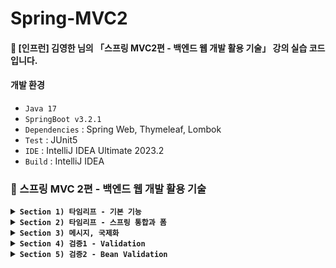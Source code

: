 # Spring-MVC2
#### 📣 [인프런] 김영한 님의 「스프링 MVC2편 - 백엔드 웹 개발 활용 기술」 강의 실습 코드입니다.

#### 개발 환경
* `Java 17`
* `SpringBoot v3.2.1`
* `Dependencies` : Spring Web, Thymeleaf, Lombok
* `Test` : JUnit5
* `IDE` : IntelliJ IDEA Ultimate 2023.2
* `Build` : IntelliJ IDEA

### 🍃 스프링 MVC 2편 - 백엔드 웹 개발 활용 기술

<details>

**<summary> `Section 1) 타임리프 - 기본 기능` </summary>**
#### 🌿 타임리프 특징
* 서버 사이드 HTML 렌더링 (SSR)
   * 백엔드 서버에서 HTML을 동적으로 렌더링 하는 용도로 사용 

* 네츄럴 템플릿 (natural templates)
   * 순수 HTML을 그대로 유지하면서 뷰 템플릿 사용 가능 (➡️ 웹 브라우저에서 파일을 직접 열어도 내용을 확인할 수 있고, 서버를 통해 뷰 템플릿을 거쳐 동적으로 변경된 결과도 확인할 수 있음)

* 스프링 통합 지원
   * 스프링과 자연스럽게 통합되고, 스프링의 다양한 기능을 편리하게 사용할 수 있도록 지원 

#### 기본 표현식
* 텍스트 - text, utext
  ##### 1️⃣ HTML의 콘텐츠에 데이터를 출력할 경우
    * `th:text`

  ##### 2️⃣ HTML 콘텐츠 영역 안에서 직접 데이터를 출력할 경우
    * `[[...]]`

  #### ⚠️ HTML 문서는 특수 문자를 기반으로 정의되어 있어 뷰 템플릿으로 HTML 화면을 생성할 때, 특수 문자가 있는 것을 주의해서 사용해야 함

  * Escape
    * HTML에서 사용하는 특수 문자를 ***HTML 엔티티**로 변경하는 것
      * HTML 엔티티 : HTML에 미리 예약된 문자인 HTML 예약어(reserved characters)를 HTML 코드에서 사용하면, 웹 브라우저는 평소와 다른 의미로 해석하게 됨 ➡️ 따라서 HTML 예약어를 기존에 사용하던 의미 그대로 사용하기 위해 별도로 만든 문자셋
  
    * 🌿 타임리프의 `th:text`, `[[...]]` : 기본적으로 이스케이프 제공
      * 예 : `<` ➡️ `&lt;`, `>` ➡️ `&gt;` 
  
  * UnEscape
    * 🌿 타임리프에서 이스케이프 기능을 사용하지 않을 경우
      * `th:text` ➡️ `th:utext`
      * `[[...]]` ➡️ `[(...)]`

  #### 👉 Escape를 기본으로 하고, 꼭 필요할 때만 UnEscape를 사용하자!

* 변수 - SpringEL
  * 🌿 타임리프에서 변수를 사용할 때 : 변수 표현식(`${...}`) ➕ 스프링이 제공하는 표현식(SpringEL) 사용

  #### SpringEL 다양한 표현식 사용
  ##### ✔️ Object
  * `user.username` : `user`의 `username`에 프로퍼티 접근 (`user.getUsername()`)
  * `user['username`]` : 위와 동일
  * `user.getUsername()` : `user`의 `getUsername()` 직접 호출

  ##### ✔️ List
  * `users[0].username` : List에서 첫번째 회원을 찾고, `username`에 프로퍼티 접근 (`list.get(0).getUsername()`)
  * `users[0]['username']` : 위와 동일
  * `users[0].getUsername()` : List에서 첫번째 회원을 찾고 `getUsername()` 직접 호출

  ##### ✔️ Map
  * `userMap['userA']` : Map에서 userA를 찾고, `username`에 프로퍼티 접근 (`map.get("userA").getUsername()`)
  * `userMap['userA']['username']` : 위와 동일
  * `userMap['userA'].getUsername()` :  Map에서 userA를 찾고, `getUsername()` 직접 호출
 
  #### 지역 변수
  * `th:with`
  * 선언한 태그 안에서만 사용 가능
  ```html
  <h1>지역 변수 - (th:with)</h1>
  <div th:with="first=${users[0]}">
   <p>처음 사람의 이름은 <span th:text="${first.username}"></span></p>
  </div>
  ```
    * List에서 첫번째 회원을 찾아 `first`에 담아두고 `username`에 프로퍼티 접근 ➡️ 결과 : 처음 사람의 이름 출력

* 기본 객체
  * 🌿 타임리프에서 제공하는 기본 객체
  * `#` 기호로 시작
    * `#ctx`
    * `#vars`
    * `#locale`
  * 편의 객체도 제공
    * HTTP 요청 파라미터 접근 : param
      * 예) `${param.paramData}` 
    * HTTP 세션 접근 : session
      * 예) `${session.sessionData}` 
    * 스프링 빈 접근 : @
      * 예) `${@helloBean.hello('Spring!')}` 

* 유틸리티 객체와 날짜
  * 유틸리티 객체 : 문자, 숫자, 날짜, URI 등을 편리하게 다루는 객체
    * [타임리프 유틸리티 객체 목록](https://www.thymeleaf.org/doc/tutorials/3.0/usingthymeleaf.html#expression-utility-objects)  

* URL 링크
  * `@{...}`
  ##### ✔️ 단순한 URL
  * `@{/hello}` ➡️ `/hello` 

  ##### ✔️ 쿼리 파라미터
  * `@{/hello(param1=${param1}, param2=${param2})}` ➡️ `/hello?param1=data1&param2=data2`
  * () : 쿼리 파라미터로 처리

  ##### ✔️ 경로 변수
  * `@{/hello/{param1}/{param2}(param1=${param1}, param2=${param2})}` ➡️ `/hello/data1/data2`
  * URL 경로상 변수가 있으면, () 부분은 경로 변수로 처리
    * 경로를 만드는 부분과 데이터가 있는 부분이 분리 되어 있어 유지보수 용이

  ##### ✔️ 경로 변수 + 쿼리 파라미터
  * `@{/hello/{param1}(param1=${param1}, param2=${param2})}` ➡️ `/hello/data1?param2=data2`
  * 경로 변수와 쿼리 파라미터 함께 사용 가능

* 리터럴 (Literals) - 소스 코드상 고정된 값
  * 🌿 타임리프의 리터럴
    * 문자 : `'hello'`
      * 항상 `'` (작은 따옴표)로 감싸야 함
        * BUT, 공백 없이 쭉 이어진다면 작은 따옴표 생략 가능
          ```html
          <li>'hello' + ' world!' = <span th:text="'hello' + ' world!'"></span></li>
          <li>'hello world!' = <span th:text="'hello world!'"></span></li>
          <li>'hello ' + ${data} = <span th:text="'hello ' + ${data}"></span></li>
          <li>리터럴 대체 |hello ${data}| = <span th:text="|hello ${data}|"></span></li>
          ```
    * 숫자 : `10`
    * 참, 거짓 : `true`, `false`
    * null : `null`  

* 연산
  * 산술 연산
    ```html
    <li>10 + 2 = <span th:text="10 + 2"></span></li> // 10 + 2 = 12
    <li>10 % 2 == 0 = <span th:text="10 % 2 == 0"></span></li> // 10 % 2 == 0 = true
    ``` 

  * 비교 연산 : HTML 엔티티 사용
    * `>` ➡️ `(gt)`
    * `<` ➡️ `(lt)`
    * `>=` ➡️ `(ge)`
    * `<=` ➡️ `(le)`
    * `!` ➡️ `not`
    * `==` ➡️ `(eq)`
    * `!=` ➡️ `(neq, ne)`
    ```html
    <li>1 > 10 = <span th:text="1 > 10"></span></li> // 1 > 10 = false
    <li>1 gt 10 = <span th:text="1 gt 10"></span></li> // 1 gt 10 = false
    <li>1 &gt; 10 = <span th:text="1 &gt; 10"></span></li> // 1 &gt; 10 = false
    ``` 

  * 조건식 : 자바 조건식과 유사
    ```html
    <li>(10 % 2 == 0)? '짝수':'홀수' = <span th:text="(10 % 2 == 0)? '짝수':'홀수'"></span></li> // (10 % 2 == 0)? '짝수':'홀수' = 짝수
    ```   

  * Elvis 연산자
    * `?:`
    * `?:`의 왼쪽 객체가 Not-Null ➡️ 그 객체의 값 리턴, Null ➡️ `?:`의 오른쪽 값 리턴 
    ```html
    <li>${data}?: '데이터가 없습니다.' = <span th:text="${data}?: '데이터가 없습니다.'"></span></li> // ${data}?: '데이터가 없습니다.' = Spring!
    <li>${nullData}?: '데이터가 없습니다.' = <span th:text="${nullData}?: '데이터가 없습니다.'"></span></li> // ${nullData}?: '데이터가 없습니다.' = 데이터가 없습니다.
    ```  

  * No-Operation : _인 경우, 마치 타임리프가 실행되지 않는 것처럼 동작 (HTML 내용 그대로 출력 ➡️ HTML 내용이 기본값)
    * `?: _`
    ```html
    <li>${data}?: _ = <span th:text="${data}?: _">데이터가 없습니다.</span></li> // ${data}?: _ = Spring!
    <li>${nullData}?: _ = <span th:text="${nullData}?: _">데이터가 없습니다.</span></li> // ${nullData}?: _ = 데이터가 없습니다.
    ```

* 속성
  * 속성 설정 
    * 🌿 타임리프는 주로 HTML 태그에 `th:*` 속성을 지정하는 방식으로 동작
    * 기존 속성이 있으면 `th:*`로 지정한 속성으로 대체, 기존 속성이 없으면 새로 생성

  * 속성 추가
    * `th:attrappend` : 속성 값 뒤에 값 추가
    * `th:attrprepend` : 속성 값 앞에 값 추가
    * `th:classappend` : class 속성의 적절한 위치에 값 추가

  * checked 처리
    * HTML의 checked 속성 : checked 속성 값과 상관없이 checked라는 속성만 있어도 체크됨 ➡️ 타임리프의 `th:checked` 사용시, 값이 false면 checked 속성 자체를 제거해줌 (체크 처리 ❌)

* 반복
  * 반복 기능
    * `<tr th:each="user : ${users}">`
      * 오른쪽 컬렉션 (`${users}"`)의 값을 하나씩 꺼내 왼쪽 변수(`user`)에 담아 태그 반복 실행
      * `java.util.Iterable`, `java.util.Enumeration`을 구현한 모든 객체에 반복 사용 가능

  * 반복 상태 유지
    * `<tr th:each="user, userStat : ${users}">`
      * 반복에 두번째 파라미터를 설정하여 반복 상태 확인 가능 (두번째 파라미터 생략 가능 ➡️ 생락시 지정한 변수명 ➕ Stat)

  * 반복 상태 유지 기능
      * `index` : 0부터 시작하는 값
      * `count` : 1부터 시작하는 값
      * `size` : 전체 크기
      * `even`, `odd` : 홀수, 짝수 여부 (결괏값 boolean)
      * `first`, `last` : 처음, 마지막 여부 (결괏값 boolean)
      * `current` : 현재 객체 정보
   
* 조건부 평가
##### 🌿 타임리프의 조건식
* `if`, `unless` (↔ `if`)
  * 해당 조건이 맞지 않으면, 태그 자체 렌더링 ❌

* `switch`
  * case에 따른 태그 출력
  * `*` : 조건이 없을 때 사용하는 디폴트
  ```html
  <td th:switch="${user.age}">
    <span th:case="10">10살</span>
    <span th:case="20">20살</span>
    <span th:case="*">기타</span>
  </td>
  ```

* 주석
  ##### 1️⃣ 표준 HTML 주석
  * `<!-- ... -->`
  * 타임리프가 렌더링 하지 않고 그대로 남겨둠

  ##### 2️⃣ 타임리프 파서 주석
  * 한 줄 처리 : `<!--/* ... /-->`
    * 절대경로로 열었을 때, HTML 주석으로 처리하여 웹 브라우저에서 렌더링 ❌
  * 여러 줄 처리 : `<!--/--> ... <!--/-->`
    * 절대경로로 열었을 때, HTML 주석 규칙에 따라 렌더링
  * 타임리프의 진짜 주석 ➡️ 렌더링 해서 주석 부분 제거 

  ##### 3️⃣ 타임리프 프로토타입 주석
  * `<!--/*/ ... /*/-->`
  * 절대경로로 열었을 때, HTML 주석으로 처리하여 웹 브라우저에서 렌더링 ❌
  * 타임리프 렌더링을 거치면, 정상 렌더링

* 블록
  * `th:block`
  * 🌿 타임리프 자체 태그
  * 반복할 태그가 여러 가지일 때 사용하면 편리
  * 렌더링시 `<th:block>` 태그 제거됨
  ```html
  <th:block th:each="user : ${users}">
    <div>
      사용자 이름<span th:text="${userStat.count} + ' ' + ${user.username}"></span>
      사용자 나이<span th:text="${userStat.count} + ' ' + ${user.age}"></span>
    </div>
    <div>
      요약 <span th:text="${user.username} + ' / ' + ${user.age}"></span>
    </div>
  </th:block>
  ```

* 자바스크립트 인라인
  * `<script th:inline="javascript">`
  * 자바스크립트에서 타임리프를 편리하게 사용할 수 있는 기능
  #### 🌿 타임리프에서 제공하는 자바스크립트 인라인 기능
    ##### 1️⃣ 텍스트 렌더링
    * `var username = [[${user.username}]];`
      * 인라인 사용 전 ➡️ `var username = UserA;`
        * `userA`가 변수명으로 사용되어 자바스크립트 오류 발생 (⚠️`UserA is not defined`)  
      * 인라인 사용 후 ➡️ `var username = "UserA";`
        * 문자 타입에 `"` 포함해줌
        * 문제가 될 수 있는 문자가 포함되어 있으면, 이스케이프 처리 

    ##### 2️⃣ 자바스크립트 내추럴 템플릿
    * `var username2 = /*[[${user.username}]]*/ "test username";`
      * 인라인 사용 전 ➡️ `var username2 = /*UserA*/ "test username";`
        * 렌더링 내용 주석 처리 ➡️ 내추럴 템플릿 기능 동작 ❌
      * 인라인 사용 후 ➡️ `var username2 = "UserA";`

    ##### 3️⃣ 객체
    * `var user = [[${user}]];`
      * 인라인 사용 전 ➡️ `var user = BasicController.User(username=UserA, age=10);`
        * 객체의 `toString()` 호출 
      * 인라인 사용 후 ➡️ `var user = {"username":"UserA","age":10};`
        * 객체를 JSON으로 자동 변환 

* 템플릿 조각
  * `th:fragment`
  * 웹 페이지의 상단, 하단 영역 등과 같은 공통 영역을 효율적으로 사용할 수 있도록 제공하는 기능
  * 다른 템플릿의 일부를 조각처럼 가져와서 사용할 수 있음
    * `template/fragment/footer :: copy` :  : `template/fragment/footer.html` 경로에 있는 이름이 `th:fragment="copy"`인 부분을 템플릿 조각으로 가져와서 사용

  #### 🌿 타임리프에서 제공하는 템플릿 조각 기능
    ##### 1️⃣ `th:insert`
    * 현재 태그 내부에 추가

    ##### 2️⃣ `th:replace`
    * 현재 태그 대체

    ##### 3️⃣ 단순 표현식
    * `~{...}`를 사용하는 것이 원칙. BUT, 템플릿 조각을 사용하는 코드가 단순하면 생략 가능
 
    ##### 4️⃣ 파라미터 전달 가능

* 템플릿 레이아웃
  * 코드 조각을 레이아웃에 넘겨서 사용하는 방법

  ##### 1️⃣ `<head>`에 공통으로 사용되는 `css`, `javascript` 같은 정보들을 한 곳에 모아두고 공통으로 사용하되, 각 페이지 별로 필요한 부분을 추가할 수 있도록 제공하는 기능
    * `common_header(~{::title},~{::link})`
      * `::title` : 현재 페이지의 `title` 태그들을 전달
      * `::link` : 현재 페이지의 `link` 태그들을 전달 


  ##### 2️⃣ `<html>` 전체에도 적용 가능

</details>

<details>

**<summary> `Section 2) 타임리프 - 스프링 통합과 폼` </summary>**
##### ♻️「스프링 MVC1편 - 백엔드 웹 개발 핵심 기술」에서 진행한 프로젝트를 타임리프가 지원하는 기능을 사용하여 코드 개선해보기

  #### 스프링과 타임리프의 통합으로 추가되는 기능
  ##### ✔️ 스프링의 SpringEL 문법 통합
  
  ##### ✔️ 스프링 빈 호출 지원
  
  ##### ✔️ 편리한 폼 관리
  * `th:object` : 커맨드 객체 지정
    * `*{...}` : 선택 변수 식, `th:object`에서 선택한 객체에 접근 
  * `th:field`
    * HTML 태그의 `id`, `name`, `value` 속성 자동 생성
  
  ##### ✔️ 폼 컴포넌트 기능
  * `checkbox`
    #### 1. 단일 
      ##### 방법 1️⃣ HTML checkbox
      ```html
      <input type="checkbox" id="open" name="open" class="form-check-input">
      ```
      * 체크박스를 선택한 경우 : `true`
      * 체크박스를 선택하지 않은 경우 : 클라이언트에서 서버로 값 자체를 보내지 않음 (`null`)
        * ⚠️ 체크박스 선택을 수정하려고 할 때, 사용자가 체크되어 있던 값을 체크 해체해도 저장시 아무 값도 넘어가지 않아 값이 오지 않은 것으로 판단하여 변경된 값으로 인식하지 못 할 수도 있음

      ##### 방법 2️⃣ 🌿 타임리프 적용하기
      ```html
      <input type="checkbox" id="open" th:field="*{open}" class="form-check-input">
      ```
      * 체크박스를 선택한 경우 : `true`
        ```html
        <input type="checkbox" id="open" class="form-check-input" name="open" value="true" checked="checked">
        ```
        * `checked` 속성이 자동 생성되면서 체크 유무 확인
      
      * 체크박스를 선택하지 않은 경우 : `false`
        ```html
        <input type="checkbox" id="open" class="form-check-input" name="open" value="true">
        ```
        * `checked` 속성 생성 ❌

    #### 2. 멀티
      ##### Controller
      * `@ModelAttribute`
        * 이 애노테이션이 선언된 메서드를 생성하면, 해당 컨트롤러 내의 모든 매핑 메서드의 `model`에 반환값 자동 전달
        * `@ModelAttribute` 의 매개변수 : Web 계층에서 사용할 변수명

      ##### Web
      * `th:each` : `@ModelAttribute` 의 매개변수를 사용하여 반복문을 돌면서 여러가지 체크박스 생성
      * input 태그의 `th:field` : Entity 필드값
        * `th:value` : param으로 보내야 되기 때문에 map의 key값 사용 ➡️ Entity의 List region에 저장
      * label 태그의 `th:text` : map의 value가 체크박스 이름으로 랜더링
      * `${#ids.prev('...')}` : `each`문 내에 설정된 경우 `index`마다 id가 동적으로 중복 없이 생성되는데, 이 생성된 id를 labal 태그로 가져와서 사용할 수 있도록 함
        * 여기서는 input 태그의 id와 label 태그의 id를 맞춤 

      ```html
      <div th:each="region : ${regions}" class="form-check form-check-inline">
        <input type="checkbox"
               th:field="*{regions}"
               th:value="${region.key}"
               class="form-check-input">
        <label th:for="${#ids.prev('regions')}"
               th:text="${region.value}"
               class="form-check-label"></label>
      </div>
      ```
      
  * `radio button`
    * 멀티 체크박스와 유사
    * 라디오 버튼을 선택한 경우 : 선택한 값 전송
    * 라디오 버튼을 처음에 선택하지 않은 경우 : null
      * 값을 한번 선택하면, 이후 선택하지 않을 수 없음 ➡️ 별도의 hidden 필드 사용할 필요 ❌ 
    ##### Controller
    ```java
    @ModelAttribute("itemTypes")
    public ItemType[] itemTypes() {
     return ItemType.values();
    }
    ```
    * `ItemType.values();` : 해당 ENUM의 모든 정보를 배열로 반환
  
    ##### Web
    ```html
     <div th:each="type : ${itemTypes}" class="form-check form-check-inline">
  	   <input type="radio"
              th:field="*{itemType}"
              th:value="${type.name()}"
              class="form-check-input">
  	   <label th:for="${#ids.prev('itemType')}"
              th:text="${type.description}"
              class="form-check-label"></label>
     </div>
    ```
    * 🌿 타임리프는 model에 ENUM을 담아서 전달하는 대신, 스프링 EL 문법으로 자바 객체 직접 접근도 가능 (권장 ❌)

  * `select box`
    ##### Web
    ```html
     <select th:field="*{deliveryCode}" class="form-select">
  	   <option value="">==배송 방식 선택==</option>
       <option th:each="deliveryCode : ${deliveryCodes}"
               th:value="${deliveryCode.code}"
          	   th:text="${deliveryCode.displayName}"></option>
     </select>
    ```
    * select 태그 사용
    * 선택된 select box에 `selected="selected"` 생성 
  
  ##### ✔️ 스프링의 메시지, 국제화 기능의 편리한 통합
  
  ##### ✔️ 스프링의 검증, 오류 처리 통합
  
  ##### ✔️ 스프링의 변환 서비스 통합(ConversionService)

</details>

<details>

**<summary> `Section 3) 메시지, 국제화` </summary>**
#### 메시지
* 화면에 렌더링 된 text를 변경해야 하는 경우
  * 웹 애플리케이션의 규모가 클수록 변경해야 하는 text 증가 및 직접 파일을 수정하다가 오류가 발생할 수 있음
#### ➡️ 이런 다양한 text들을 별도의 파일에서 관리하도록 하는 메시지
##### [예시]
* `message.properties`라는 메시지 관리용 파일 생성
* HTML 내에서 사용할 데이터를 파일에 선언된 key 값으로 불러서 사용 (`item.itemName`) ➡️ text를 변경해야될 경우, 파일에 선언해준 부분만 변경하면 됨 (🦴 **유지보수 용이 및 일관성 증가**)
```text
item=상품
item.id=상품 ID
item.itemName=상품명
item.price=가격
item.quantity=수량
```

#### 국제화
* 메시지 파일(`message.properties`)을 각 나라별로 별도 관리하여 서비스 국제화
  * 방법 1️⃣ : HTTP accept-language 헤더 값 사용
  * 방법 2️⃣ : 사용자가 직접 언어를 선택하도록 하고, 쿠키 등을 사용하여 처리

#### ⚠️ 기본적인 메시지, 국제화 기능은 Spring이 제공함
  ##### 🌿 타임리프도 스프링이 제공하는 메시지와 국제화 기능을 편리하게 통합하여 제공함

#### 스프링 메시지 소스 설정
  ##### 📍 스프링 빈 등록
  * 스프링이 제공하는 메시지 관리 기능을 사용하려면 `MessageSource`를 Spring Bean에 등록해야함 (➡️ 스프링 부트를 사용하면, 자동으로 등록해줌)
  ```java
    @Bean
    public MessageSource messageSource() {
        ResourceBundleMessageSource messageSource = new ResourceBundleMessageSource();
        messageSource.setBasenames("messages", "errors");
        messageSource.setDefaultEncoding("utf-8");
        return messageSource;
    }
  ```
  * `setBasenames` : 설정 파일 이름 지정
    * `messages`로 지정하면 `messages.properties` 파일을 읽어서 사용
    * 클라이언트가 사용하는 특정 언어가 있을 경우, 그 파일로 대체
    * 여러 파일 한번에 지정 가능 (`messages`, `errors`)
  * `setDefaultEncoding` : 인코딩 정보 지정 
  
  ##### 📍 스프링 부트 메시지 소스 설정
  * `application.properties`에 `basename` 추가 
  ```properties
    spring.messages.basename=messages
  ```
  * 기본값으로 `messages` 라는 파일을 사용하겠다는 의미
  * 클라이언트가 사용하는 특정 언어가 있을 경우, 그 파일로 대체됨

#### 스프링 메시지 소스 사용
  ##### 📍 `MessageSource` 인터페이스
  ```java
    public interface MessageSource {

        @Nullable
        String getMessage(String code, @Nullable Object[] args, @Nullable String defaultMessage, Locale locale);

        String getMessage(String code, @Nullable Object[] args, Locale locale) throws NoSuchMessageException;
    }
  ```

  ##### 📍 기본 메시지 조회 방법
  * code : 메시지 파일에 등록한 변수
  * args : 파일에 설정한 파라미터를 args로 치환
  * locale : 로케일 정보, 정보가 없으면 `basename`에서 설정한 기본 이름 메시지 파일 조회

  ##### 📍 메시지가 없는 경우
  * 파일에 정의되지 않은 코드를 입력할 경우 `NoSuchMessageException` 발생
  
  ##### 📍 기본 메시지
  * `defaultMessage` : 파일에 정의되지 않은 코드를 입력할 경우 기본적으로 나타나는 메시지
    * `args`와 `locale` 사이에 `defaultMessage` 파라미터 설정 가능
   
  ##### 📍 args 매개변수 사용
  * `args` 매개변수를 활용하여 상황에 맞게 message 변형 가능
    * Object 배열로 넘겨주어야 함
    * 배열의 인덱스 번호에 맞게 파라미터 변형
      * `hello.name=안녕 {0}` 
    ```java
       @Test
       void argumentMessage() {
           String result = ms.getMessage("hello.name", new Object[]{"Spring"}, null);
           assertThat(result).isEqualTo("안녕 Spring");
       }
    ```
  
  ##### 📍 국제화
  * locale 정보를 기반으로 국제화 파일 선택
    * `null` : 시스템의 기본 locale 사용
      * 시스템 기본 locale이 ko_KR이면, `messages_ko.properties` 조회 시도 ➡️ 조회 실패 ➡️ `messages.properties` 순으로 조회  
    * `Locale.KOREA` : `messages_ko`를 찾고, 없으면 시스템의 기본 locale 사용 (`basename`을 `messages`로 가정)
    * `Locale.ENGLISH` : `messages_en`을 찾고, 없으면 시스템의 기본 locale 사용 (`basename`을 `messages`로 가정)

#### 웹 애플리케이션에 메시지 및 국제화 적용하기
  ##### 📍 메시지 적용  
  * 타임리프 메시지 표현식 : `#{...}`
    * `...` 에 메시지 코드를 넣어주면, 렌더링 할 때 메시지로 변환
    * 파라미터를 사용할 경우, 괄호 안에 값을 넣어 사용
      * `hello.name=안녕 {0}` 
      ```html
         <p th:text="#{hello.name(${item.itemName})}"></p>
      ```

  ##### 📍 국제화 적용
  * 이미 메시지를 사용하도록 타임리프를 적용했다면, 국제 메시지 파일 생성시 바로 국제화 적용
  * 웹 브라우저의 언어 설정 값을 변경하여 국제화 적용 확인 가능
</details>

<details>

**<summary> `Section 4) 검증1 - Validation` </summary>**
#### 검증 요구사항
  ##### 📍 검증 로직 추가
  * 상품 저장 성공
    * 사용자가 상품 등록 폼에서 정상 범위 데이터를 입력하면 서버에서는 검증 로직이 통과하고, 상품을 저장하고, 상품 상세 화면으로 redirect
  * 상품 저장 실패 
    * 검증에 실패한 경우, 고객에게 다시 상품 등록 폼을 보여주고 어떤 값을 잘못 입력했는지 정보 전달
  
  ##### ⚠️ HTTP 요청이 정상인지 검증하는 것은 컨트롤러의 중요한 역할 중 하나
  ##### 클라이언트 검증과 서버 검증
  * 클라이언트 검증 : 조작이 가능하기 때문에 보안 취약
  * 서버 검증 : 즉각적인 고객 사용성 부족 
    ##### ➡️ 적절히 섞어서 사용하되, 최종적으로 서버 검증 필수

#### V1. 직접 검증 처리하기
  ##### 📍 Controller
  * 어떤 검증에서 오류가 발생했는지 `errors`에 결과 보관
    * `Map<String, String> errors = new HashMap<>();`
  
  * 검증 로직
    * Map을 사용하여 어떤 필드에서 오류가 발생했는지 구분하기 위해 오류가 발생한 필드명을 `key`로, 클라이언트에게 보여줄 메시지를 `value`로 설정
    ```java
       if (!StringUtils.hasText(item.getItemName())) {
           errors.put("itemName", "상품 이름은 필수입니다.");
       }
    ```      

  * 검증 실패 로직
    * 검증에서 오류 메시지가 하나라도 있으면, 오류 메시지 출력을 위해 `model`에 `errors`를 담고 입력 폼이 있는 뷰 템플릿으로 이동 
    ```java
       if (!errors.isEmpty()) {
           model.addAttribute("errors", errors);
           return "validation/v1/addForm";
       }
    ```  

  ##### 📍 Web
  * 오류 메시지
    * `th:if` : 조건문을 사용해 `errors`의 `key`가 있다면, 해당 `value`를 렌더링하여 태그 출력
    ```html
       <div class="field-error" th:if="${errors?.containsKey('itemName')}" th:text="${errors['itemName']}">
           상품명 오류
       </div>
    ```
    ##### 🤔 `errors` 뒤의 물음표는 뭘까?
    * 신규로 등록하는 상황은 `map`을 `model`로 보내지 못했기 때문에 `errors`자체가 null이 됨
      * `errors.containsKey` : null에 .containsKey을 했다는 의미 ➡️ `NullPointerException` 발생
    * `errors?.` : `errors`가 null일 때, null 반환 ➡️ 오류 메시지 출력 ❌ 

  * 필드 오류 처리
    ##### 방법 1️⃣ `th:class`
    * `class`에 조건식을 사용하여 참일 경우, `form-control`과 `field-error` 호출
      * 결과 : `class="form-control field-error”`
    * 조건식을 만족하지 않으면, `form-control` 호출
      * 결과 : `class="form-control”` 
    ```html
       <input type="text" id="itemName" th:field="*{itemName}" th:class="${errors?.containsKey('itemName')} ? 'form-control field-error' : 'form-control'" class="form-control">
    ```

    ##### 방법 2️⃣ `th:classappend`
    * `classappaend`에 조건식을 사용하여 참일 경우, 기존 클래스(`form-control`)에 `field-error` 추가
    * 조건식을 만족하지 않으면, `_`(No-Operation)을 사용해서 기존 클래스(`form-control`)만 호출
    ```html
       <input type="text" th:classappend="${errors?.containsKey('itemName')} ? 'field-error' : _" class="form-control">
    ```

  ##### ✏️ V1의 문제점
  * 코드의 중복
    * 하나의 input 로직에 같은 변수를 계속해서 입력해줘야 함
  * 타입 오류 처리 ❌
    * 타입이 다른 text를 입력할 경우, 예외 처리가 되지 않고 400 에러 발생
    * 클라이언트가 작성한 데이터의 보존을 보장할 수 없어 사용자는 어떤 문제로 오류가 발생했는지 이해하기 어려움
  
#### V2. BindingResult
  ##### 📍 Controller
  * `BindingResult`
    * 스프링에서 제공하는 validation 라이브러리
    * 검증 오류 발생시, 검증 오류 보관
    * `Model`로 넘겨주지 않아도 스프링이 자동 전달
    ##### ⚠️ `BindingResult` 파라미터의 위치는 항상 바인딩 대상이 되는 객체 바로 뒤에 위치해야 한다.

  * `FieldError`
    * `FieldError`에서 제공하는 생성자 두 가지
      ```java
         // 생성자 1
         public FieldError(String objectName, String field, String defaultMessage);

         // 생성자 2
         public FieldError(String objectName, String field, @Nullable Object rejectedValue, boolean bindingFailure, @Nullable String[] codes, @Nullable Object[] arguments, @Nullable String defaultMessage);
      ```   
      * **생성자 1️⃣** : 필드 검증 실패시, text box에 클라이언트가 입력한 데이터 삭제
        * 필드에 오류가 있을 때, `FieldError` 객체를 생성하여 `bindingResult`에 담아둠
          * `objectName` : `@ModelAttribute` 이름
          * `field` : 오류 발생 필드 이름
          * `defaultMessage` : 오류 기본 메시지
        
      * **생성자 2️⃣** : 필드 검증 실패시, text box에 클라이언트가 입력한 **데이터 유지**
        * 필드에 오류가 있을 때, `FieldError` 객체를 생성하여 사용자가 입력한 값을 `rejectedValue`에 담아둠 ➡️ 해당 오류를 `bindingResult`에 담아서 컨트롤러 호출
          * `rejectedValue` : 사용자가 입력한 값(거절된 값)을 저장하는 필드
          * `bindingFailure` : type 오류일 경우 `true` / 검증 실패일 경우 `false` 입력
          * `codes` : 메시지 코드
          * `arguments` : 메시지 코드에서 사용하는 인자

  * `ObjectError`
    ```java
       public ObjectError(String objectName, @Nullable String[] codes, @Nullable Object[] arguments, @Nullable String defaultMessage) {}
    ```
      * 특정 필드를 넘어서는 오류가 있을 때, `ObjectError` 객체를 생성하여 `bindingResult`에 담아둠

  #### ✏️ `BindingResult`는 바인딩 대상이 되는 객체 바로 뒤에 위치하기 때문에 이미 본인이 검증해야하는 객체를 알고 있다! (➡️ 따라서 objectName을 넣어주는 과정 생략 가능)

  ##### 📍 `rejectValue()`, `reject()`
  * `BindingResult`가 제공하는 두 가지 method를 사용하면, Error를 직접 생성하지 않고 깔끔한 검증 오류 가능
  * Field : `rejectValue()` / Object : `reject()`
    ```java
    void rejectValue(@Nullable String field, String errorCode, @Nullable Object[] errorArgs, @Nullable String defaultMessage);
    ```  
     * `field` : 오류 발생 필드 이름
     * `errorCode` : 오류 코드
     * `errorArgs` : 에러 코드에서 사용하는 인자
     * `defaultMessage` : 오류 기본 메시지
  
  ##### 📍 Web
  * `타임리프 - 스프링` 검증 오류 통합 기능
    * `#fields` : `BindingResult`의 타임리프 변수 표현식
    * `th:errors` : 해당 필드에 오류가 있는 경우 태그 출력 (`th:if`와 유사)
    * `th:errorclass` : `th:field`에서 지정한 필드에 오류가 있으면, `class` 정보 추가 (class append와 유사)
  
  * 글로벌 오류 처리
    * if문을 사용하여 글로벌 오류가 있다면, 오류 메시지 렌더링 
    ```html
       <div th:if="${#fields.hasGlobalErrors()}">
           <p class="field-error" th:each="err : ${#fields.globalErrors()}" th:text="${err}">전체 오류 메시지</p>
       </div>
    ```
    
  * 필드 오류 처리
    ```html
       <input type="text" id="itemName" th:field="*{itemName}" th:errorclass="field-error" class="form-control" placeholder="이름을 입력하세요">
       <div class="field-error" th:errors="*{itemName}">
           상품명 오류
       </div>
    ```

  ##### 📍 `@ModelAttribute`에 바인딩 시, 타입 오류가 발생했다면?
  * `BindingResult`가 없는 경우 : 400에러가 발생하면서 오류 페이지로 이동하고 컨트롤러 호출 ❌
  * `BindingResult`가 있는 경우 : 오류 정보를 `BindingResult`에 담고 **컨트롤러 정상 호출**

#### 오류 메시지 일관성 유지
  ##### 📍 문제점
  * 지금까지 구현한 로직의 에러 메시지 : 검증 로직마다 그때그때 개발자가 입력 ➡️ 메시지의 일관성 떨어짐 
    * 🤓 메시지 파일에 에러 메시지를 등록해 일관성 있게 관리해보자 
  
  ##### 1️⃣ 메시지 파일 생성 
  * `errors.properties` 생성 
  ##### 2️⃣ 메시지 설정 추가
  * 스프링 부트가 해당 메시지 파일을 인식할 수 있도록 `application.properties`에 `errors` 설정 추가
    * `spring.messages.basename=messages,errors`
  ##### 3️⃣ 메시지 파일 적용
  * 메시지 코드와 argument 매개변수를 배열로 입력
    * 0번 index가 없다면 1번 index가 출력되는 방식으로 우선순위를 설정할 수 있도록 배열 사용
    * 메시지 코드를 찾지 못하면, 디폴트 메시지 출력
  ```java
      //range.item.price=가격은 {0} ~ {1} 까지 허용합니다.
          new FieldError("item", "price", item.getPrice(), false, new String[]{"range.item.price"}, new Object[]{1000, 1000000}, null)
  ```

#### 오류 코드 설계
  ##### 🤔 오류 코드를 디테일하게 만들어야 할까, 단순하게 만들어야 할까?
  * 오류 코드를 단순하게 만들 경우, 범용성이 좋아 여러 곳에서 사용할 수 있지만 세밀한 메시지 작성 어려움
  * 오류 코드를 자세하게 만들 경우, 범용성은 떨어지지만 세밀한 메시지 작성 가능
  
  ##### 📍 해결 방법 
  * 오류 코드를 단순하게 작성하여 범용적으로 사용하다가, 기존 메시지보다 세밀한 메시지가 필요할 경우 메시지를 단계적으로 작성
    * 단계별로 세밀한 정도를 높혀갈 수 있도록 설계
  * 개발 코드를 별도 수정할 필요 없이 메시지가 담겨 있는 `properties` 파일 수정 만으로도 오류 메시지 관리 가능
  * 스프링은 `MessageCodesResolver`를 통해 위의 기능 제공

  ##### 📍 `MessageCodesResolver`
  * 동작 방식
  ```text
      1. rejectValue() / reject() 호출 (내부에서 `MessageCodesResolver` 사용)
      2. MessageCodesResolver에서 검증 오류 코드로 메시지 코드 생성
      3. new FieldError() 생성하면서 메시지 코드 보관
      4. th:erros에서 메시지 코드로 메시지를 순서대로 찾고, 노출
  ```
  ```java
     MessageCodesResolver codesResolver = new DefaultMessageCodesResolver();
  ```
   
  * 기본 메시지 생성 규칙
    ##### ✔️ ObjectError
    ```text
       1 : code + "." + object name
       2 : code
    ```

    ##### ✔️ FieldError
    ```text
       1 : code + "." + object name + "." + field
       2 : code + "." + field
       3 : code + "." + field type
       4 : code
    ```   

#### 스프링 기본 오류 코드 변경
  ##### 📍 검증 오류 코드 분류
  1. 개발자가 직접 정의한 오류 코드 ➡️ `rejectValue()` 직접 호출
  2. 스프링이 직접 검증 오류에 추가한 오류 코드 (주로 type 오류)

  ##### 📍 type 오류 메시지 처리
  * 스프링은 type 오류가 발생하면 typeMismatch 오류 코드 사용
    ```text
     codes[typeMismatch.item.price,typeMismatch.price,typeMismatch.java.lang.Integer,typeMismatch]
    ```
     * `MessageCodesResolver`의 필드 오류 반환값과 동일한 구조
  * 오류 코드를 메시지 파일에 추가하면, 스프링이 설정한 기본 메시지가 아닌 원하는 메시지 출력 가능
  * `errors.properties`
    ```text
       typeMismatch.java.lang.Integer=숫자를 입력해주세요.
       typeMismatch=타입 오류입니다.
    ```

#### Validator 분리
  ##### 📍 검증 로직 분리
  * 컨트롤러에서 검증 로직이 차지하는 부분은 매우 큼 ➡️ 검증만 담당하는 별도의 클래스(`ItemValidator`)를 생성하여 역할 분리
  * 스프링이 제공하는 검증 인터페이스
    ```java
       public interface Validator {
         boolean supports(Class<?> clazz);
         void validate(Object target, Errors errors);
       }
    ```
    * `supports()` : 해당 검증기 지원 여부 확인
    * `validate(Object target, Errors errors)` : 실질적인 검증 로직이 작동되는 메서드
      * 검증 대상 객체와 `BindingResult`를 변수로 받음 
        * `Errors` : `BindingResult`의 부모 클래스
  * Validator를 상속받아 상황에 맞게 검증 로직 완성

  ##### 📍 Controller 리팩토링
  ##### 1️⃣ 검증기 직접 호출
  * 스프링 빈으로 등록한 검증 담당 클래스 주입 (`ItemValidator`)
  * 별도의 클래스로 분리한 검증 로직 삭제 후, `ItemValidator`의 `validate` 호출
    ```java
       public class ValidationItemControllerV2 {

         private final ItemValidator itemValidator;

         @PostMapping("/add")
         public String addItemV5(@ModelAttribute Item item, BindingResult bindingResult, RedirectAttributes redirectAttributes, Model model) {

           // 검증 로직
           itemValidator.validate(item, bindingResult);

           // 검증 실패 로직

           // 검증 성공 로직
         }
       }
    ```

  ##### 2️⃣ `WebDataBinder` 적용
  * `@InitBinder`
    * 해당 컨트롤러로 url이 매핑 되면, 애노테이션이 선언된 메서드 실행
    * 스프링 내부적으로 생성된 `WebDataBinder`를 매개변수로 받아서 컨트롤러의 매핑 메서드 실행 전, 검증 수행
    ```java
       public class ValidationItemControllerV2 {

         private final ItemValidator itemValidator;

       //-- spring param 바인딩 --//
       @InitBinder
       public void init(WebDataBinder dataBinder) {
           dataBinder.addValidators(itemValidator);
       }
    ```

  * `@Validated` 적용
    * 검증 대상 앞에 `@Validated`를 붙여주면, validator를 직접 호출하지 않아도 검증기 자동 실행
      * `@InitBinder` 메서드에서 `supports()`로 검증할 수 있는 객체를 판별하고, 검증 가능한 로직으로 수행 
    ```java
       public class ValidationItemControllerV2 {

         private final ItemValidator itemValidator;

         @PostMapping("/add")
         public String addItemV6(@Validated @ModelAttribute Item item, BindingResult bindingResult, RedirectAttributes redirectAttributes, Model model) {

           // 검증 실패 로직

           // 검증 성공 로직
         }
       }
    ```
</details>

<details>

**<summary> `Section 5) 검증2 - Bean Validation` </summary>**

#### Bean Validation 소개
  ##### Bean Validation 이란?
  * 검증 로직을 모든 프로젝트에 적용할 수 있도록 공통화하고, 표준화 한 것
  * 애노테이션 하나로 검증 로직 적용 가능

#### Bean Validation 적용
  ##### 의존관계 추가
  ```java
       implementation 'org.springframework.boot:spring-boot-starter-validation'
  ```
 * 추가되는 라이브러리
   * `jakarta.validation-api` : 특정 구현체에 관계없이 제공되는 인터페이스
   * `hibernate-validator` : 구현체

</details>
